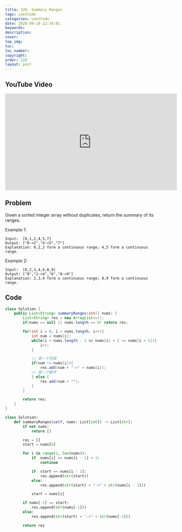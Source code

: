 ```yaml
---
title: 228. Summary Ranges
tags: LeetCode
categories: LeetCode
date: 2020-09-19 12:34:01
keywords:
description:
cover:
top_img:
toc:
toc_number:
copyright:
order: 228
layout: post
---
```


## YouTube Video

<iframe width="560" height="315" src="https://www.youtube.com/embed/CQC8rmyjAkg" frameborder="0" allow="accelerometer; autoplay; clipboard-write; encrypted-media; gyroscope; picture-in-picture" allowfullscreen></iframe>

## Problem

Given a sorted integer array without duplicates, return the summary of its ranges.

Example 1:

```
Input:  [0,1,2,4,5,7]
Output: ["0->2","4->5","7"]
Explanation: 0,1,2 form a continuous range; 4,5 form a continuous range.
```

Example 2:

```
Input:  [0,2,3,4,6,8,9]
Output: ["0","2->4","6","8->9"]
Explanation: 2,3,4 form a continuous range; 8,9 form a continuous range.
```

## Code

```java
class Solution {
    public List<String> summaryRanges(int[] nums) {
        List<String> res = new ArrayList<>();
        if(nums == null || nums.length == 0) return res;

        for(int i = 0; i < nums.length; i++){
            int num = nums[i];
            while(i < nums.length - 1 && nums[i] + 1 == nums[i + 1]){
                i++;
            }

            // 是一个范围
            if(num != nums[i]){
                res.add(num + "->" + nums[i]);
            // 是一个数字
            } else {
                res.add(num + "");
            }
        }

        return res;
    }
}
```

```python
class Solution:
    def summaryRanges(self, nums: List[int]) -> List[str]:
        if not nums:
            return []

        res = []
        start = nums[0]

        for i in range(1, len(nums)):
            if  nums[i] == nums[i - 1] + 1:
                continue

            if  start == nums[i - 1]:
                res.append(str(start))
            else:
                res.append(str(start) + "->" + str(nums[i - 1]))

            start = nums[i]

        if nums[-1] == start:
            res.append(str(nums[-1]))
        else:
            res.append(str(start) + "->" + str(nums[-1]))

        return res
```
